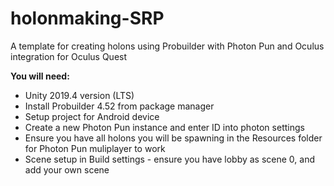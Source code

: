 # holonmaking-SRP

A template for creating holons using Probuilder with Photon Pun and Oculus integration for Oculus Quest

**You will need:**

- Unity 2019.4 version (LTS)  
- Install Probuilder 4.52 from package manager  
- Setup project for Android device  
- Create a new Photon Pun instance and enter ID into photon settings  
- Ensure you have all holons you will be spawning in the Resources folder for Photon Pun muliplayer to work
- Scene setup in Build settings - ensure you have lobby as scene 0, and add your own scene
    
